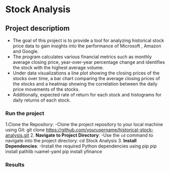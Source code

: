 # Stock Analysis
## Project descriptiom
- The goal of this project is to provide a tool for analyzing historical stock price data to gain insights into the performance of Microsoft , Amazon and Google.
- The program calculates various financial metrics such as monthly average closing price, year-over-year percentage change and
  identifies the stock with the highest average volume.
- Under data visualizations a line plot showing the closing prices of the stocks over time, a bar chart comparing the average closing prices of the stocks and a heatmap showing the correlation between the daily price movements
of the stocks.
- Additionally, expected rate of return for each stock and histograms for daily returns of each stock.
### Run the project
1.Clone the Repository: 
-Clone the project repository to your local machine using Git:
    git clone https://github.com/yourusername/historical-stock-analysis.git
2. **Navigate to Project Directory**: 
-Use the `cd` command to navigate into the project directory:
    cd Stock Analysis
3. **Install Dependencies**: 
-Install the required Python dependencies using pip
pip install pathlib ruamel-yaml
pip install yfinance
### Results 




